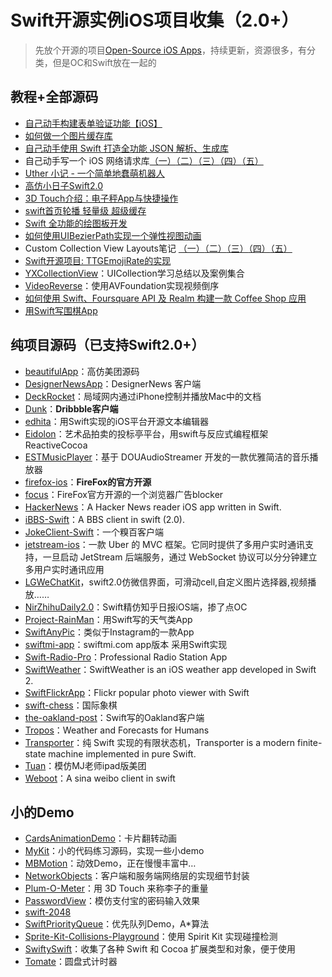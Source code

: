 # Swift开源实例iOS项目收集（2.0+）
> 先放个开源的项目[Open-Source iOS Apps][1]，持续更新，资源很多，有分类，但是OC和Swift放在一起的

## 教程+全部源码
- [自己动手构建表单验证功能【iOS】][2]
- [如何做一个图片缓存库][3]
- [自己动手使用 Swift 打造全功能 JSON 解析、生成库][4]
- 自己动手写一个 iOS 网络请求库[（一）][5][（二）][6][（三）][7][（四）][8][（五）][9]
- [Uther 小记 - 一个简单地蠢萌机器人][10]
- [高仿小日子Swift2.0][11]
- [3D Touch介绍：电子秤App与快捷操作][12]
- [swift首页轮播 轻量级 超级缓存][13]
- [Swift 全功能的绘图板开发][14]
- [如何使用UIBezierPath实现一个弹性视图动画][15]
- Custom Collection View Layouts笔记 [（一）][16][（二）][17][（三）][18][（四）][19][（五）][20]
- [Swift开源项目: TTGEmojiRate的实现][21]
- [YXCollectionView][22]：UICollection学习总结以及案例集合
- [VideoReverse][23]：使用AVFoundation实现视频倒序
- [如何使用 Swift、Foursquare API 及 Realm 构建一款 Coffee Shop 应用][24]
- [用Swift写围棋App][25]

## 纯项目源码（已支持Swift2.0+）
- [beautifulApp][26]：高仿美团源码
- [DesignerNewsApp][27]：DesignerNews 客户端
- [DeckRocket][28]：局域网内通过iPhone控制并播放Mac中的文档
- [Dunk][29]：**Dribbble客户端**
- [edhita][30]：用Swift实现的iOS平台开源文本编辑器
- [Eidolon][31]：艺术品拍卖的投标亭平台，用swift与反应式编程框架 ReactiveCocoa
- [ESTMusicPlayer][32]：基于 DOUAudioStreamer 开发的一款优雅简洁的音乐播放器
- [firefox-ios][33]：**FireFox的官方开源**
- [focus][34]：FireFox官方开源的一个浏览器广告blocker
- [HackerNews][35]：A Hacker News reader iOS app written in Swift.
- [iBBS-Swift][36]：A BBS client in swift (2.0).
- [JokeClient-Swift][37]：一个糗百客户端
- [jetstream-ios][38]：一款 Uber 的 MVC 框架。它同时提供了多用户实时通讯支持，一旦启动 JetStream 后端服务，通过 WebSocket 协议可以分分钟建立多用户实时通讯应用
- [LGWeChatKit][39]，swift2.0仿微信界面，可滑动cell,自定义图片选择器,视频播放……
- [NirZhihuDaily2.0][40]：Swift精仿知乎日报iOS端，掺了点OC
- [Project-RainMan][41]：用Swift写的天气类App
- [SwiftAnyPic][42]：类似于Instagram的一款App
- [swiftmi-app][43]：swiftmi.com app版本 采用Swift实现
- [Swift-Radio-Pro][44]：Professional Radio Station App
- [SwiftWeather][45]：SwiftWeather is an iOS weather app developed in Swift 2. 
- [SwiftFlickrApp][46]：Flickr popular photo viewer with Swift 
- [swift-chess][47]：国际象棋
- [the-oakland-post][48]：Swift写的Oakland客户端
- [Tropos][49]：Weather and Forecasts for Humans
- [Transporter][50]：纯 Swift 实现的有限状态机，Transporter is a modern finite-state machine implemented in pure Swift. 
- [Tuan][51]：模仿MJ老师ipad版美团
- [Weboot][52]：A sina weibo client in swift

## 小的Demo
- [CardsAnimationDemo][53]：卡片翻转动画
- [MyKit][54]：小的代码练习源码，实现一些小demo
- [MBMotion][55]：动效Demo，正在慢慢丰富中…
- [NetworkObjects][56]：客户端和服务端网络层的实现细节封装
- [Plum-O-Meter][57]：用 3D Touch 来称李子的重量
- [PasswordView][58]：模仿支付宝的密码输入效果
- [swift-2048][59]
- [SwiftPriorityQueue][60]：优先队列Demo，A\*算法
- [Sprite-Kit-Collisions-Playground][61]：使用 Spirit Kit 实现碰撞检测
- [SwiftySwift][62]：收集了各种 Swift 和 Cocoa 扩展类型和对象，便于使用
- [Tomate][63]：圆盘式计时器


[1]:	https://github.com/dkhamsing/open-source-ios-apps
[2]:	https://lvwenhan.com/ios/459.html
[3]:	http://blog.callmewhy.com/2015/05/25/note-about-chun/
[4]:	https://lvwenhan.com/ios/463.html
[5]:	https://lvwenhan.com/ios/454.html
[6]:	https://lvwenhan.com/ios/455.html
[7]:	https://lvwenhan.com/ios/456.html
[8]:	https://lvwenhan.com/ios/457.html
[9]:	https://lvwenhan.com/ios/464.html
[10]:	http://blog.callmewhy.com/2015/08/09/how-to-make-uther/ "Uther 小记 - 一个简单地蠢萌机器人"
[11]:	http://www.jianshu.com/p/bcc297e19a94
[12]:	http://swift.gg/2015/11/19/3d-touch-tutorial/ "3D Touch介绍：电子秤App与快捷操作"
[13]:	http://www.jianshu.com/p/d7bf5fe4d9fa "swift首页轮播 轻量级 超级缓存"
[14]:	http://www.cocoachina.com/swift/20151125/14390.html "Swift 全功能的绘图板开发"
[15]:	http://hechen.info/2015/12/02/Elastic-view-animation-using-UIBezierPath/ "如何使用UIBezierPath实现一个弹性视图动画"
[16]:	http://chengway.in/custom-collection-view-layouts/ "Custom Collection View Layouts（一）"
[17]:	http://chengway.in/custom-collection-view-layouts-er/ "Custom Collection View Layouts（二）"
[18]:	http://chengway.in/custom-collection-view-layouts-san/ "Custom Collection View Layouts（三）"
[19]:	http://chengway.in/custom-collection-view-layouts-si/ "Custom Collection View Layouts（四）"
[20]:	http://chengway.in/custom-collection-view-layouts-wu/ "Custom Collection View Layouts（五）"
[21]:	http://tutuge.me/2015/10/25/ttgemojirate-lib/ "Swift开源项目: TTGEmojiRate的实现"
[22]:	https://github.com/yixiangboy/YXCollectionView "YXCollectionView"
[23]:	https://github.com/KayWong/VideoReverse "VideoReverse"
[24]:	http://swift.gg/2015/12/29/foursquare-realm-swift/ "如何使用 Swift、Foursquare API 及 Realm 构建一款 Coffee Shop 应用"
[25]:	http://www.jianshu.com/p/22bab53524d1 "用Swift写围棋App－00序"
[26]:	https://github.com/lyimin/beautifulApp "beautifulApp"
[27]:	https://github.com/MengTo/DesignerNewsApp "DesignerNewsApp"
[28]:	https://github.com/jpsim/DeckRocket "DeckRocket"
[29]:	https://github.com/naoyashiga/Dunk "Dunk"
[30]:	https://github.com/tnantoka/edhita "edhita"
[31]:	https://github.com/artsy/eidolon "Eidolon"
[32]:	https://github.com/Aufree/ESTMusicPlayer "ESTMusicPlayer"
[33]:	https://github.com/mozilla/firefox-ios "firefox-ios"
[34]:	https://github.com/mozilla/focus "focus"
[35]:	https://github.com/amitburst/HackerNews "HackerNews"
[36]:	https://github.com/iAugux/iBBS-Swift "iBBS-Swift"
[37]:	https://github.com/YANGReal/JokeClient-Swift "JokeClient-Swift"
[38]:	https://github.com/uber/jetstream-ios "jetstream-ios"
[39]:	https://github.com/jamy0801/LGWeChatKit
[40]:	https://github.com/zpz1237/NirZhihuDaily2.0 "NirZhihuDaily2.0"
[41]:	https://github.com/Mav3r1ck/Project-RainMan "Project-RainMan"
[42]:	https://github.com/kwkhaw/SwiftAnyPic "SwiftAnyPic"
[43]:	https://github.com/feiin/swiftmi-app "swiftmi-app"
[44]:	https://github.com/swiftcodex/Swift-Radio-Pro "Swift-Radio-Pro"
[45]:	https://github.com/JakeLin/SwiftWeather "SwiftWeather"
[46]:	https://github.com/synboo/SwiftFlickrApp "SwiftFlickrApp"
[47]:	https://github.com/JackBCousineau/swift-chess "swift-chess"
[48]:	https://github.com/aclissold/The-Oakland-Post "the-oakland-post"
[49]:	https://github.com/thoughtbot/Tropos "Tropos"
[50]:	https://github.com/DenHeadless/Transporter "Transporter"
[51]:	https://github.com/aiqiuqiu/Tuan "Tuan"
[52]:	https://github.com/iAugux/Weboot "Weboot"
[53]:	https://github.com/adow/CardsAnimationDemo "CardsAnimationDemo"
[54]:	https://github.com/aquarchitect/MyKit "MyKit"
[55]:	https://github.com/mmoaay/MBMotion "MBMotion"
[56]:	https://github.com/colemancda/NetworkObjects "NetworkObjects"
[57]:	https://github.com/FlexMonkey/Plum-O-Meter "Plum-O-Meter"
[58]:	https://github.com/findM/PasswordView "PasswordView"
[59]:	https://github.com/austinzheng/swift-2048 "swift-2048"
[60]:	https://github.com/davecom/SwiftPriorityQueue "SwiftPriorityQueue"
[61]:	https://github.com/jaredmpayne/Sprite-Kit-Collisions-Playground "Sprite-Kit-Collisions-Playground"
[62]:	https://github.com/adeca/SwiftySwift "SwiftySwift"
[63]:	https://github.com/dasdom/Tomate "Tomate"